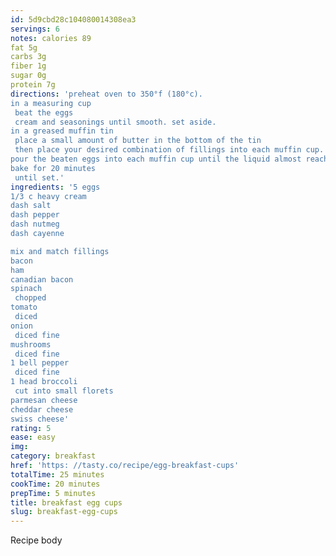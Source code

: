 ```yaml
---
id: 5d9cbd28c104080014308ea3
servings: 6
notes: calories 89
fat 5g
carbs 3g
fiber 1g
sugar 0g
protein 7g
directions: 'preheat oven to 350°f (180°c).
in a measuring cup
 beat the eggs
 cream and seasonings until smooth. set aside.
in a greased muffin tin
 place a small amount of butter in the bottom of the tin
 then place your desired combination of fillings into each muffin cup.  fills 9 cups
pour the beaten eggs into each muffin cup until the liquid almost reaches the top.
bake for 20 minutes
 until set.'
ingredients: '5 eggs
1/3 c heavy cream
dash salt
dash pepper
dash nutmeg
dash cayenne

mix and match fillings
bacon
ham
canadian bacon
spinach
 chopped
tomato
 diced
onion
 diced fine
mushrooms
 diced fine
1 bell pepper
 diced fine
1 head broccoli
 cut into small florets
parmesan cheese
cheddar cheese
swiss cheese'
rating: 5
ease: easy
img:
category: breakfast
href: 'https: //tasty.co/recipe/egg-breakfast-cups'
totalTime: 25 minutes
cookTime: 20 minutes
prepTime: 5 minutes
title: breakfast egg cups
slug: breakfast-egg-cups
---
```

Recipe body